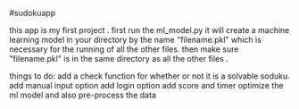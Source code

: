 #sudokuapp

this app is my first project .
first run the ml_model.py it will create a machine learning model in your directory by the name "filename.pkl" which is necessary for the running of all the other files.
then make sure "filename.pkl" is in the same directory as all the other files .

things to do:
add a check function for whether or not it is a solvable soduku.
add manual input option
add login option 
add score and timer 
optimize the ml model and also pre-process the data
